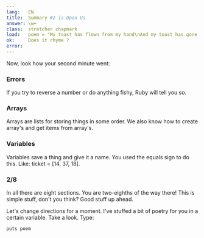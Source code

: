 ```yaml
---
lang:   EN
title:  Summary #2 is Upon Us
answer: \w+
class:  stretcher chapmark
load:   poem = "My toast has flown from my hand\nAnd my toast has gone to the moon.\nBut when I saw it on television,\nPlanting our flag on Halley's comet,\nMore still did I want to eat it.\n"
ok:     Does it rhyme ?
error:  
---
```


Now, look how your second minute went:

### Errors
If you try to reverse a number or do anything fishy, Ruby will tell you so.

### Arrays
Arrays are lists for storing things in some order.
We also know how to create array's and get items from array's.

### Variables
Variables save a thing and give it a name. You used the equals sign to do this. Like:
ticket = [14, 37, 18].

### 2/8
In all there are eight sections. You are two-eighths of the way there! This is simple stuff,
don't you think? Good stuff up ahead.

Let's change directions for a moment. I've stuffed a bit of poetry for you in a certain variable.
Take a look. Type:

    puts poem
